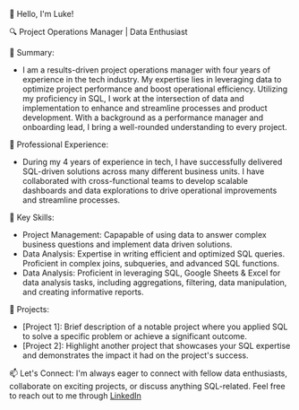 👋 Hello, I'm Luke!

🔍 Project Operations Manager | Data Enthusiast

🎯 Summary:
- I am a results-driven project operations manager with four years of experience in the tech industry. My expertise lies in leveraging data to optimize project performance and boost operational efficiency. Utilizing my proficiency in SQL, I work at the intersection of data and implementation to enhance and streamline processes and product development. With a background as a performance manager and onboarding lead, I bring a well-rounded understanding to every project. 

💼 Professional Experience:
- During my 4 years of experience in tech, I have successfully delivered SQL-driven solutions across many different business units. I have collaborated with cross-functional teams to develop scalable dashboards and data explorations to drive operational improvements and streamline processes. 

🌟 Key Skills:
- Project Management: Capapable of using data to answer complex business questions and implement data driven solutions.
- Data Analysis: Expertise in writing efficient and optimized SQL queries. Proficient in complex joins, subqueries, and advanced SQL functions.
- Data Analysis: Proficient in leveraging SQL, Google Sheets & Excel for data analysis tasks, including aggregations, filtering, data manipulation, and creating informative reports.

🚀 Projects:
- [Project 1]: Brief description of a notable project where you applied SQL to solve a specific problem or achieve a significant outcome.
- [Project 2]: Highlight another project that showcases your SQL expertise and demonstrates the impact it had on the project's success.

📫 Let's Connect:
I'm always eager to connect with fellow data enthusiasts, collaborate on exciting projects, or discuss anything SQL-related. Feel free to reach out to me through [LinkedIn](https://www.linkedin.com/in/luke-kenline/)
